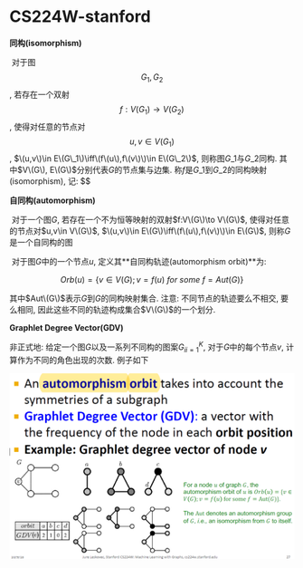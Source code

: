 # CS224W-stanford

**同构\(isomorphism\)**

​ 对于图$$G_1, G_2$$, 若存在一个双射$$f:V(G_1)\to V(G_2)$$, 使得对任意的节点对$$u,v\in V(G_1)$$, $\(u,v\)\in E\(G\_1\)\iff\(f\(u\),f\(v\)\)\in E\(G\_2\)$, 则称图$G\_1$与$G\_2$同构. 其中$V\(G\), E\(G\)$分别代表$G$的节点集与边集. 称$f$是$G\_1$到$G\_2$的同构映射\(isomorphism\), 记: $$

**自同构\(automorphism\)**

​ 对于一个图$G$, 若存在一个不为恒等映射的双射$f:V\(G\)\to V\(G\)$, 使得对任意的节点对$u,v\in V\(G\)$, $\(u,v\)\in E\(G\)\iff\(f\(u\),f\(v\)\)\in E\(G\)$, 则称$G$是一个自同构的图

​ 对于图$G$中的一个节点$u$, 定义其**自同构轨迹\(automorphism orbit\)**为:

$$
Orb(u)=\{v\in V(G);v=f(u)\ for\ some\ f=Aut(G)\}
$$

其中$Aut\(G\)$表示$G$到$G$的同构映射集合. 注意: 不同节点的轨迹要么不相交, 要么相同, 因此这些不同的轨迹构成集合$V\(G\)$的一个划分.

**Graphlet Degree Vector\(GDV\)**

非正式地: 给定一个图$G$以及一系列不同构的图案${G_i}_{i=1}^{K}$, 对于$G$中的每个节点$v$, 计算作为不同的角色出现的次数. 例子如下

![](../.gitbook/assets/tu-xue-xi-gdv-li-zi-.png)

